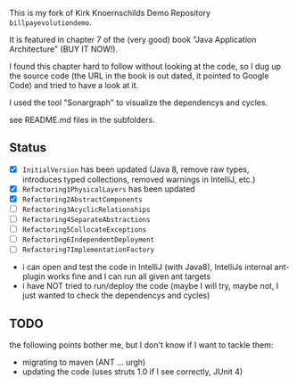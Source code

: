 This is my fork of Kirk Knoernschilds Demo Repository `billpayevolutiondemo`.

It is featured in chapter 7 of the (very good) book "Java Application Architecture" (BUY IT NOW!).

I found this chapter hard to follow without looking at the code, 
so I dug up the source code (the URL in the book is out dated, it pointed to Google Code)
and tried to have a look at it.

I used the tool "Sonargraph" to visualize the dependencys and cycles.

see README.md files in the subfolders.

## Status

* [x] `InitialVersion` has been updated (Java 8, remove raw types, introduces typed collections, removed warnings in IntelliJ, etc.)
* [x] `Refactoring1PhysicalLayers` has been updated
* [x] `Refactoring2AbstractComponents`
* [ ] `Refactoring3AcyclicRelationships`
* [ ] `Refactoring4SeparateAbstractions`
* [ ] `Refactoring5CollocateExceptions`
* [ ] `Refactoring6IndependentDeployment`
* [ ] `Refactoring7ImplementationFactory`

* i can open and test the code in IntelliJ (with Java8), IntelliJs internal ant-plugin works fine and I can run all given ant targets
* i have NOT tried to run/deploy the code (maybe I will try, maybe not, I just wanted to check the dependencys and cycles)

## TODO

the following points bother me, but I don't know if I want to tackle them:

* migrating to maven (ANT ... urgh)
* updating the code (uses struts 1.0 if I see correctly, JUnit 4)
